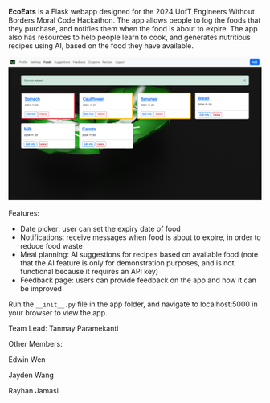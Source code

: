 **EcoEats** is a Flask webapp designed for the 2024 UofT Engineers Without Borders Moral Code Hackathon. The app allows people to log the foods that they purchase, and notifies them when the food is about to expire. The app also has resources to help people learn to cook, and generates nutritious recipes using AI, based on the food they have available.

![image](https://github.com/Tanmay337442/EcoEats/blob/main/image.png?raw=true)

Features:
- Date picker: user can set the expiry date of food
- Notifications: receive messages when food is about to expire, in order to reduce food waste
- Meal planning: AI suggestions for recipes based on available food (note that the AI feature is only for demonstration purposes, and is not functional because it requires an API key)
- Feedback page: users can provide feedback on the app and how it can be improved

Run the `__init__.py` file in the app folder, and navigate to localhost:5000 in your browser to view the app.

Team Lead: Tanmay Paramekanti

Other Members:

Edwin Wen

Jayden Wang

Rayhan Jamasi
